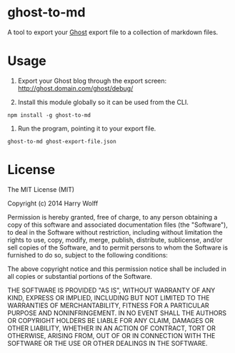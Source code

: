 # ghost-to-md

A tool to export your [Ghost](https://github.com/TryGhost/Ghost) export file to a collection of markdown files.


# Usage

1. Export your Ghost blog through the export screen: http://ghost.domain.com/ghost/debug/

1. Install this module globally so it can be used from the CLI.

  `npm install -g ghost-to-md`

1. Run the program, pointing it to your export file.

  `ghost-to-md ghost-export-file.json`


# License

The MIT License (MIT)

Copyright (c) 2014 Harry Wolff

Permission is hereby granted, free of charge, to any person obtaining a copy
of this software and associated documentation files (the "Software"), to deal
in the Software without restriction, including without limitation the rights
to use, copy, modify, merge, publish, distribute, sublicense, and/or sell
copies of the Software, and to permit persons to whom the Software is
furnished to do so, subject to the following conditions:

The above copyright notice and this permission notice shall be included in all
copies or substantial portions of the Software.

THE SOFTWARE IS PROVIDED "AS IS", WITHOUT WARRANTY OF ANY KIND, EXPRESS OR
IMPLIED, INCLUDING BUT NOT LIMITED TO THE WARRANTIES OF MERCHANTABILITY,
FITNESS FOR A PARTICULAR PURPOSE AND NONINFRINGEMENT. IN NO EVENT SHALL THE
AUTHORS OR COPYRIGHT HOLDERS BE LIABLE FOR ANY CLAIM, DAMAGES OR OTHER
LIABILITY, WHETHER IN AN ACTION OF CONTRACT, TORT OR OTHERWISE, ARISING FROM,
OUT OF OR IN CONNECTION WITH THE SOFTWARE OR THE USE OR OTHER DEALINGS IN THE
SOFTWARE.
